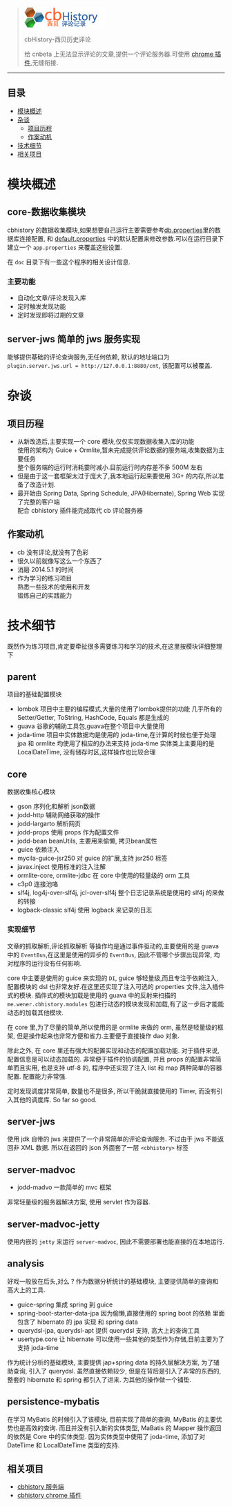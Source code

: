 > ![cbHistory-西贝历史评论插件](https://raw.githubusercontent.com/wenerme/cbhistory-extension/master/images/title.png)
>
> cbHistory-西贝历史评论
>
> 给 cnbeta 上无法显示评论的文章,提供一个评论服务器.可使用 [chrome 插件][cbhistory-extension],无缝衔接.

---

目录
----

- [模块概述](#模块概述)
- [杂谈](#杂谈)
    - [项目历程](#项目历程)
    - [作案动机](#作案动机)
- [技术细节](#技术细节)
- [相关项目](#相关项目)

模块概述
=======

core-数据收集模块
------------

cbhistory 的数据收集模块,如果想要自己运行主要需要参考[db.properties]里的数据库连接配置,
和 [default.properties] 中的默认配置来修改参数.可以在运行目录下建立一个 `app.properties`
来覆盖这些设置.

在 `doc` 目录下有一些这个程序的相关设计信息.

### 主要功能

* 自动化文章/评论发现入库
* 定时触发发现功能
* 定时发现即将过期的文章

server-jws 简单的 jws 服务实现
-----------

能够提供基础的评论查询服务,无任何依赖, 默认的地址端口为 `plugin.server.jws.url = http://127.0.0.1:8880/cmt`,
该配置可以被覆盖.

杂谈
====

项目历程
-----

* 从新改造后,主要实现一个 core 模块,仅仅实现数据收集入库的功能  
	使用的架构为 Guice + Ormlite,暂未完成提供评论数据的服务端,收集数据为主要任务  
	整个服务端的运行时消耗霎时减小.目前运行时内存差不多 500M 左右
* 但是由于这一套框架太过于庞大了,我本地运行起来要使用 3G+ 的内存,所以准备了改造计划.
* 最开始由 Spring Data, Spring Schedule, JPA(Hibernate), Spring Web 实现了完整的客户端  
	配合 cbhistory 插件能完成取代 cb 评论服务器


作案动机
-------

* cb 没有评论,就没有了色彩
* 很久以前就像写这么一个东西了
* 消磨 2014.5.1 的时间
* 作为学习的练习项目  
	熟悉一些技术的使用和开发  
	锻炼自己的实践能力

技术细节
========

既然作为练习项目,肯定要牵扯很多需要练习和学习的技术,在这里按模块详细整理下

parent
-------
项目的基础配置模块

* lombok
	项目中主要的编程模式,大量的使用了lombok提供的功能
	几乎所有的 Setter/Getter, ToString, HashCode, Equals 都是生成的
* guava
	谷歌的辅助工具包,guava在整个项目中大量使用
* joda-time
	项目中实体数据均是使用的 joda-time,在计算的时候也便于处理
	jpa 和 ormlite 均使用了相应的办法来支持 joda-time
	实体类上主要用的是 LocalDateTime, 没有储存时区,这样操作也比较合理
	
core
-----
数据收集核心模块

* gson
	序列化和解析 json数据
* jodd-http
	辅助网络获取的操作
* jodd-largarto
	解析网页
* jodd-props
	使用 props 作为配置文件
* jodd-bean
	beanUtils, 主要用来偷懒, 拷贝bean属性
* guice
	依赖注入
* mycila-guice-jsr250
	对 guice 的扩展,支持 jsr250 标签
* javax.inject
	使用标准的注入注解
* ormlite-core, ormlite-jdbc
	在 core 中使用的轻量级的 orm 工具
* c3p0
	连接池咯
* slf4j, log4j-over-slf4j, jcl-over-slf4j
	整个日志记录系统是使用的 slf4j 的来做的转接
* logback-classic
	slf4j 使用 logback 来记录的日志

### 实现细节

文章的抓取解析,评论抓取解析 等操作均是通过事件驱动的,主要使用的是 guava 中的 `EventBus`,在这里是使用的异步的 `EventBus`, 因此不管哪个步骤出现异常, 均对程序的运行没有任何影响.

core 中主要是使用的 guice 来实现的 `DI`, guice 够轻量级,而且专注于依赖注入, 配置模块的 dsl 也非常友好.在这里还实现了注入可选的 properties 文件,注入插件式的模块. 插件式的模块加载是使用的 guava 中的反射来扫描的 `me.wener.cbhistory.modules` 包进行动态的模块发现和加载,有了这一步后才能能动态的加载其他模块.

在 core 里,为了尽量的简单,所以使用的是 ormlite 来做的 orm, 虽然是轻量级的框架, 但是操作起来也非常方便和省力.主要便于直接操作 dao 对象.

除此之外, 在 core 里还有强大的配置实现和动态的配置加载功能. 对于插件来说, 配置信息是可以动态加载的. 非常便于插件的协调配置, 并且 props 的配置非常简单而且实用, 也是支持 utf-8 的, 程序中还实现了注入 list 和 map 两种简单的容器配置. 配置能力非常强.

定时发现调度非常简单, 数量也不是很多, 所以干脆就直接使用的 Timer, 而没有引入其他的调度库. So far so good.

server-jws
----------
使用 jdk 自带的 jws 来提供了一个非常简单的评论查询服务. 不过由于 jws 不能返回非 XML 数据. 所以在返回的 json 外面套了一层 `<cbhistory>` 标签

server-madvoc
-------------

* jodd-madvo
    一款简单的 mvc 框架

非常轻量级的服务器解决方案, 使用 servlet 作为容器.

server-madvoc-jetty
-------------------

使用内嵌的 `jetty` 来运行 `server-madvoc`, 因此不需要部署也能直接的在本地运行.

analysis
--------
好戏一般放在后头,对么 ? 作为数据分析统计的基础模块, 主要提供简单的查询和 高大上的工具.

* guice-spring
    集成 spring 到 guice
* spring-boot-starter-data-jpa
    因为偷懒,直接使用的 spring boot 的依赖
    里面包含了 hibernate 的 jpa 实现 和 spring data
* querydsl-jpa, querydsl-apt
    提供 querydsl 支持, 高大上的查询工具
* usertype.core
    让 hibernate 可以使用一些其他的类型作为存储,目前主要为了支持 joda-time

作为统计分析的基础模块, 主要提供 jap+spring data 的持久层解决方案, 为了辅助查询, 引入了 querydsl. 虽然直接依赖较少, 但是在背后是引入了非常的东西的, 整套的 hibernate 和 spring
都引入了进来. 为其他的操作做一个铺垫.

persistence-mybatis
------------------
在学习 MyBatis 的时候引入了该模块, 目前实现了简单的查询, MyBatis 的主要优势也是高效的查询. 而且并没有引入新的实体类型, MaBatis 的 Mapper 操作返回的依然是 Core 中的实体类型. 因为实体类型中使用了 joda-time, 添加了对 DateTime 和 LocalDateTime 类型的支持.

相关项目
--------
* [cbhistory 服务端][cbhistory-server]
* [cbhistory chrome 插件][cbhistory-extension]

 [cbhistory-server]:https://github.com/wenerme/cbhistory
 [cbhistory-extension]:https://github.com/wenerme/cbhistory-extension
 [db.properties]:https://github.com/wenerme/cbhistory/blob/master/core/src/main/resources/db.properties
 [default.properties]:https://github.com/wenerme/cbhistory/blob/master/core/src/main/resources/default.properties
 [pom.xml]:https://github.com/wenerme/cbhistory/blob/master/pom.xml
 
